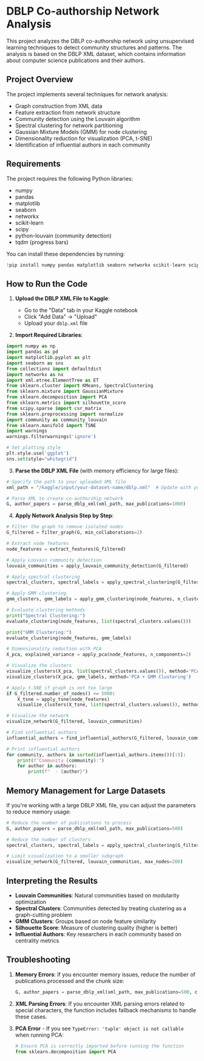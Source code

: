 # DBLP Co-authorship Network Analysis

This project analyzes the DBLP co-authorship network using unsupervised learning techniques to detect community structures and patterns. The analysis is based on the DBLP XML dataset, which contains information about computer science publications and their authors.

## Project Overview

The project implements several techniques for network analysis:
- Graph construction from XML data
- Feature extraction from network structure
- Community detection using the Louvain algorithm
- Spectral clustering for network partitioning
- Gaussian Mixture Models (GMM) for node clustering
- Dimensionality reduction for visualization (PCA, t-SNE)
- Identification of influential authors in each community

## Requirements

The project requires the following Python libraries:
- numpy
- pandas
- matplotlib
- seaborn
- networkx
- scikit-learn
- scipy
- python-louvain (community detection)
- tqdm (progress bars)

You can install these dependencies by running:
```python
!pip install numpy pandas matplotlib seaborn networkx scikit-learn scipy python-louvain tqdm
```

## How to Run the Code

1. **Upload the DBLP XML File to Kaggle**:
   - Go to the "Data" tab in your Kaggle notebook
   - Click "Add Data" → "Upload"
   - Upload your `dblp.xml` file

2. **Import Required Libraries**:
```python
import numpy as np
import pandas as pd
import matplotlib.pyplot as plt
import seaborn as sns
from collections import defaultdict
import networkx as nx
import xml.etree.ElementTree as ET
from sklearn.cluster import KMeans, SpectralClustering
from sklearn.mixture import GaussianMixture
from sklearn.decomposition import PCA
from sklearn.metrics import silhouette_score
from scipy.sparse import csr_matrix
from sklearn.preprocessing import normalize
import community as community_louvain
from sklearn.manifold import TSNE
import warnings
warnings.filterwarnings('ignore')

# Set plotting style
plt.style.use('ggplot')
sns.set(style="whitegrid")
```

3. **Parse the DBLP XML File** (with memory efficiency for large files):
```python
# Specify the path to your uploaded XML file
xml_path = "/kaggle/input/your-dataset-name/dblp.xml"  # Update with your path

# Parse XML to create co-authorship network
G, author_papers = parse_dblp_xml(xml_path, max_publications=1000)
```

4. **Apply Network Analysis Step by Step**:

```python
# Filter the graph to remove isolated nodes
G_filtered = filter_graph(G, min_collaborations=2)

# Extract node features
node_features = extract_features(G_filtered)

# Apply Louvain community detection
louvain_communities = apply_louvain_community_detection(G_filtered)

# Apply spectral clustering
spectral_clusters, spectral_labels = apply_spectral_clustering(G_filtered, n_clusters=10)

# Apply GMM clustering
gmm_clusters, gmm_labels = apply_gmm_clustering(node_features, n_clusters=10)

# Evaluate clustering methods
print("Spectral Clustering:")
evaluate_clustering(node_features, list(spectral_clusters.values()))

print("GMM Clustering:")
evaluate_clustering(node_features, gmm_labels)

# Dimensionality reduction with PCA
X_pca, explained_variance = apply_pca(node_features, n_components=2)

# Visualize the clusters
visualize_clusters(X_pca, list(spectral_clusters.values()), method='PCA + Spectral Clustering')
visualize_clusters(X_pca, gmm_labels, method='PCA + GMM Clustering')

# Apply t-SNE if graph is not too large
if G_filtered.number_of_nodes() <= 5000:
    X_tsne = apply_tsne(node_features)
    visualize_clusters(X_tsne, list(spectral_clusters.values()), method='t-SNE + Spectral Clustering')

# Visualize the network
visualize_network(G_filtered, louvain_communities)

# Find influential authors
influential_authors = find_influential_authors(G_filtered, louvain_communities, top_n=5)

# Print influential authors
for community, authors in sorted(influential_authors.items())[:5]:
    print(f"Community {community}:")
    for author in authors:
        print(f"  - {author}")
```

## Memory Management for Large Datasets

If you're working with a large DBLP XML file, you can adjust the parameters to reduce memory usage:

```python
# Reduce the number of publications to process
G, author_papers = parse_dblp_xml(xml_path, max_publications=500)

# Reduce the number of clusters
spectral_clusters, spectral_labels = apply_spectral_clustering(G_filtered, n_clusters=5)

# Limit visualization to a smaller subgraph
visualize_network(G_filtered, louvain_communities, max_nodes=200)
```

## Interpreting the Results

- **Louvain Communities**: Natural communities based on modularity optimization
- **Spectral Clusters**: Communities detected by treating clustering as a graph-cutting problem
- **GMM Clusters**: Groups based on node feature similarity
- **Silhouette Score**: Measure of clustering quality (higher is better)
- **Influential Authors**: Key researchers in each community based on centrality metrics

## Troubleshooting

1. **Memory Errors**: If you encounter memory issues, reduce the number of publications processed and the chunk size:
   ```python
   G, author_papers = parse_dblp_xml(xml_path, max_publications=500, chunk_size=50000)
   ```

2. **XML Parsing Errors**: If you encounter XML parsing errors related to special characters, the function includes fallback mechanisms to handle these cases.

3. **PCA Error** - If you see `TypeError: 'tuple' object is not callable` when running PCA:
   ```python
   # Ensure PCA is correctly imported before running the function
   from sklearn.decomposition import PCA
   ```
